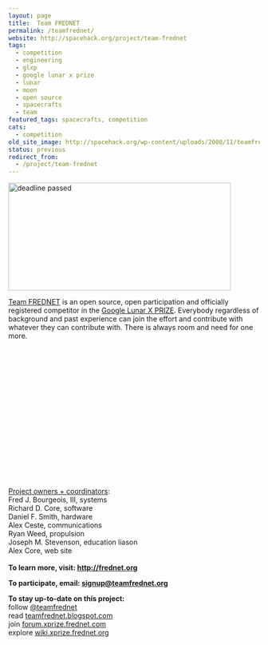 ```yaml
---
layout: page
title:  Team FREDNET
permalink: /teamfrednet/
website: http://spacehack.org/project/team-frednet
tags:
  - competition
  - engineering
  - glxp
  - google lunar x prize
  - lunar
  - moon
  - open source
  - spacecrafts
  - team
featured_tags: spacecrafts, competition
cats:
  - competition
old_site_image: http://spacehack.org/wp-content/uploads/2008/11/teamfrednet.jpg
status: previous
redirect_from:
  - /project/team-frednet
---
```


<div class = "scrape-from-old-wordpress">

<p><img class="alignnone size-full wp-image-1400" title="" src="/wp-content/uploads/2007/11/teamfrednet_dead.jpg" alt="deadline passed" width="446" height="216" srcset="http://spacehack.org/wp-content/uploads/2007/11/teamfrednet_dead.jpg 446w, http://spacehack.org/wp-content/uploads/2007/11/teamfrednet_dead-310x150.jpg 310w" sizes="(max-width: 446px) 100vw, 446px" /></p>
<p><a href="http://www.frednet.org/">Team FREDNET</a> is an open source, open participation and officially registered competitor in the <a href="http://www.googlelunarxprize.org/">Google Lunar X PRIZE</a>. Everybody regardless of background and past experience can join the effort and contribute with whatever they can contribute with. There is always room and need for one more.</p>
<div style="padding-top: 15px; padding-bottom: 5px;"><object width="300" height="229" classid="clsid:d27cdb6e-ae6d-11cf-96b8-444553540000" codebase="http://download.macromedia.com/pub/shockwave/cabs/flash/swflash.cab#version=6,0,40,0"><param name="allowFullScreen" value="true" /><param name="allowscriptaccess" value="always" /><param name="src" value="http://www.youtube.com/v/Kn8Dy2t2tCE&amp;hl=en&amp;fs=1" /><param name="allowfullscreen" value="true" /><embed width="300" height="229" type="application/x-shockwave-flash" src="http://www.youtube.com/v/Kn8Dy2t2tCE&amp;hl=en&amp;fs=1" allowFullScreen="true" allowscriptaccess="always" allowfullscreen="true" /></object></div>
<p><span style="text-decoration: underline;"><br />
Project owners + coordinators</span>:<br />
Fred J. Bourgeois, III, systems<br />
Richard D. Core, software<br />
Daniel F. Smith, hardware<br />
Alex Ceste, communications<br />
Ryan Weed, propulsion<br />
Joseph M. Stevenson, education liason<br />
Alex Core, web site<br />
<!--supplement--><br />
<strong>To learn more, visit: <a href="http://frednet.org">http://frednet.org</a><br />
</strong></p>
<p><strong>To participate, email: <a href="mailto:signup@teamfrednet.org">signup@teamfrednet.org</a></strong></p>
<p><strong>To stay up-to-date on this project:<br />
</strong>  follow <a href="http://twitter.com/teamfrednet">@teamfrednet</a><br />
  read <a href="http://teamfrednet.blogspot.com/">teamfrednet.blogspot.com</a><br />
  join <a href="http://forum.xprize.frednet.com/">forum.xprize.frednet.com</a><br />
  explore <a href="http://wiki.xprize.frednet.org">wiki.xprize.frednet.org</a></p>


</div>